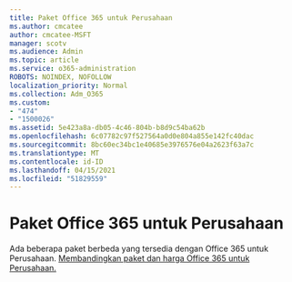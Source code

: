```yaml
---
title: Paket Office 365 untuk Perusahaan
ms.author: cmcatee
author: cmcatee-MSFT
manager: scotv
ms.audience: Admin
ms.topic: article
ms.service: o365-administration
ROBOTS: NOINDEX, NOFOLLOW
localization_priority: Normal
ms.collection: Adm_O365
ms.custom:
- "474"
- "1500026"
ms.assetid: 5e423a8a-db05-4c46-804b-b8d9c54ba62b
ms.openlocfilehash: 6c07782c97f527564a0d0e804a855e142fc40dac
ms.sourcegitcommit: 8bc60ec34bc1e40685e3976576e04a2623f63a7c
ms.translationtype: MT
ms.contentlocale: id-ID
ms.lasthandoff: 04/15/2021
ms.locfileid: "51829559"
---
```

# <a name="office-365-for-enterprise-plan"></a>Paket Office 365 untuk Perusahaan

Ada beberapa paket berbeda yang tersedia dengan Office 365 untuk Perusahaan. [Membandingkan paket dan harga Office 365 untuk Perusahaan.](https://products.office.com/business/compare-more-office-365-for-business-plans)  